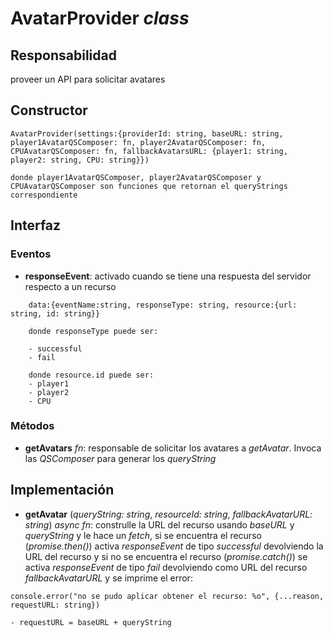 # AvatarProvider _class_

## Responsabilidad

proveer un API para solicitar avatares

## Constructor

```
AvatarProvider(settings:{providerId: string, baseURL: string, player1AvatarQSComposer: fn, player2AvatarQSComposer: fn, CPUAvatarQSComposer: fn, fallbackAvatarsURL: {player1: string, player2: string, CPU: string}})

donde player1AvatarQSComposer, player2AvatarQSComposer y CPUAvatarQSComposer son funciones que retornan el queryStrings correspondiente
```

## Interfaz

### Eventos

-   **responseEvent**: activado cuando se tiene una respuesta del servidor respecto a un recurso

```
    data:{eventName:string, responseType: string, resource:{url: string, id: string}}

    donde responseType puede ser:

    - successful
    - fail

    donde resource.id puede ser:
    - player1
    - player2
    - CPU
```

### Métodos

-   **getAvatars** _fn_: responsable de solicitar los avatares a _getAvatar_. Invoca las _QSComposer_ para generar los _queryString_

## Implementación

-   **getAvatar** (_queryString: string_, _resourceId: string_, _fallbackAvatarURL: string_) _async fn_: construlle la URL del recurso usando _baseURL_ y _queryString_ y le hace un _fetch_, si se encuentra el recurso (_promise.then()_) activa _responseEvent_ de tipo _successful_ devolviendo la URL del recurso y si no se encuentra el recurso (_promise.catch()_) se activa _responseEvent_ de tipo _fail_ devolviendo como URL del recurso _fallbackAvatarURL_ y se imprime el error:

```
console.error("no se pudo aplicar obtener el recurso: %o", {...reason, requestURL: string})

- requestURL = baseURL + queryString
```

